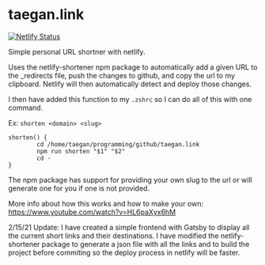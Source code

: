 # taegan.link

[![Netlify Status](https://api.netlify.com/api/v1/badges/a6b50957-c14b-44b9-9421-50a3b1b8721e/deploy-status)](https://app.netlify.com/sites/kind-jackson-748eb6/deploys)

Simple personal URL shortner with netlify.

Uses the netlify-shortener npm package to automatically add a given URL to the \_redirects file, push the changes to github, and copy the url to my clipboard.
Netlify will then automatically detect and deploy those changes.

I then have added this function to my `.zshrc` so I can do all of this with one command.

Ex: `shorten <domain> <slug>`
```
shorten() {
        cd /home/taegan/programming/github/taegan.link
        npm run shorten "$1" "$2"
        cd -
}
```
The npm package has support for providing your own slug to the url or will generate one for you if one is not provided.

More info about how this works and how to make your own: https://www.youtube.com/watch?v=HL6paXyx6hM

2/15/21 Update: I have created a simple frontend with Gatsby to display all the current short links and their destinations. I have modified the netlify-shortener package to generate a json file with all the links and to build the project before commiting so the deploy process in netlify will be faster.
